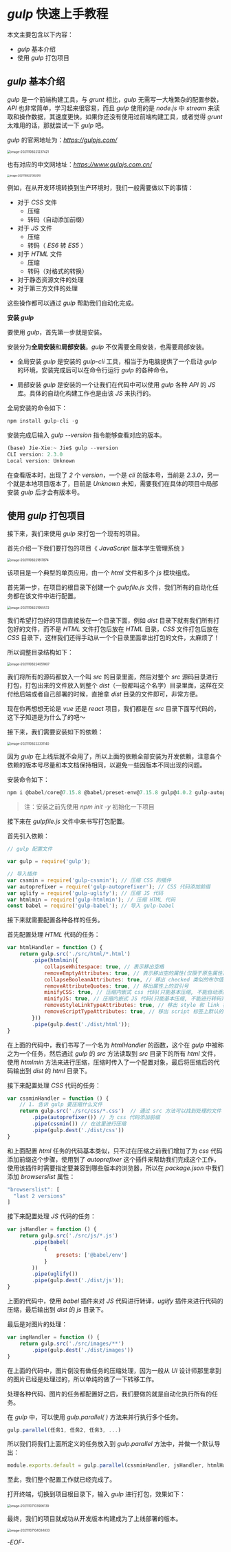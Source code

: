 # *gulp* 快速上手教程



本文主要包含以下内容：



- *gulp* 基本介绍
- 使用 *gulp* 打包项目



## *gulp* 基本介绍



*gulp* 是一个前端构建工具，与 *grunt* 相比，*gulp* 无需写一大堆繁杂的配置参数，*API* 也非常简单，学习起来很容易，而且 *gulp* 使用的是 *node.js* 中 *stream* 来读取和操作数据，其速度更快。如果你还没有使用过前端构建工具，或者觉得 *grunt* 太难用的话，那就尝试一下 *gulp* 吧。

*gulp* 的官网地址为：*https://gulpjs.com/*

<img src="https://xiejie-typora.oss-cn-chengdu.aliyuncs.com/2021-11-06-141238.png" alt="image-20211106221237421" style="zoom:50%;" />

也有对应的中文网地址：*https://www.gulpjs.com.cn/*

<img src="https://xiejie-typora.oss-cn-chengdu.aliyuncs.com/2021-11-06-141302.png" alt="image-20211106221302010" style="zoom:40%;" />



例如，在从开发环境转换到生产环境时，我们一般需要做以下的事情：
- 对于 *CSS* 文件
    - 压缩
    - 转码（自动添加前缀）
- 对于 *JS* 文件
    - 压缩
    - 转码（ *ES6* 转 *ES5* ）
- 对于 *HTML* 文件
    - 压缩
    - 转码（对格式的转换）
- 对于静态资源文件的处理
- 对于第三方文件的处理

这些操作都可以通过 *gulp* 帮助我们自动化完成。



**安装 *gulp***



要使用 *gulp*，首先第一步就是安装。

安装分为**全局安装**和**局部安装**。*gulp* 不仅需要全局安装，也需要局部安装。

- 全局安装 *gulp* 是安装的 *gulp-cli* 工具，相当于为电脑提供了一个启动 *gulp* 的环境，安装完成后可以在命令行运行 *gulp* 的各种命令。

- 局部安装 *gulp* 是安装的一个让我们在代码中可以使用 *gulp* 各种 *API* 的 *JS* 库。具体的自动化构建工作也是由该 *JS* 来执行的。

全局安装的命令如下：

```js
npm install gulp-cli -g
```

安装完成后输入 *gulp --version* 指令能够查看对应的版本。

```js
(base) Jie-Xie:~ Jie$ gulp --version
CLI version: 2.3.0
Local version: Unknown
```

在查看版本时，出现了 *2* 个 *version*，一个是 *cli* 的版本号，当前是 *2.3.0*，另一个就是本地项目版本了，目前是 *Unknown* 未知，需要我们在具体的项目中局部安装 *gulp* 后才会有版本号。



## 使用 *gulp* 打包项目



接下来，我们来使用 *gulp* 来打包一个现有的项目。

首先介绍一下我们要打包的项目《 *JavaScript* 版本学生管理系统 》

<img src="https://xiejie-typora.oss-cn-chengdu.aliyuncs.com/2021-11-06-141817.png" alt="image-20211106221817874" style="zoom:50%;" />

该项目是一个典型的单页应用，由一个 *html* 文件和多个 *js* 模块组成。



首先第一步，在项目的根目录下创建一个 *gulpfile.js* 文件，我们所有的自动化任务都在该文件中进行配置。

<img src="https://xiejie-typora.oss-cn-chengdu.aliyuncs.com/2021-11-06-141956.png" alt="image-20211106221955572" style="zoom:50%;" />

我们希望打包好的项目直接放在一个目录下面，例如 *dist* 目录下就有我们所有打包好的文件，而不是 *HTML* 文件打包后放在 *HTML* 目录，*CSS* 文件打包后放在 *CSS* 目录下，这样我们还得手动从一个个目录里面拿出打包的文件，太麻烦了！

所以调整目录结构如下：

<img src="https://xiejie-typora.oss-cn-chengdu.aliyuncs.com/2021-11-06-144052.png" alt="image-20211106224051807" style="zoom:50%;" />

我们将所有的源码都放入一个叫 *src* 的目录里面，然后对整个 *src* 源码目录进行打包，打包出来的文件放入到整个 *dist*（一般都叫这个名字）目录里面，这样在交付给后端或者自己部署的时候，直接拿 *dist* 目录的文件即可，非常方便。

现在你再想想无论是 *vue* 还是 *react* 项目，我们都是在 *src* 目录下面写代码的，这下子知道是为什么了的吧～



接下来，我们需要安装如下的依赖：

<img src="https://xiejie-typora.oss-cn-chengdu.aliyuncs.com/2021-11-06-142331.png" alt="image-20211106222331140" style="zoom:50%;" />

因为 *gulp* 在上线后就不会用了，所以上面的依赖全部安装为开发依赖，注意各个依赖的版本号尽量和本文档保持相同，以避免一些因版本不同出现的问题。

安装命令如下：

```js
npm i @babel/core@7.15.8 @babel/preset-env@7.15.8 gulp@4.0.2 gulp-autoprefixer@8.0.0 gulp-babel@8.0.0 gulp-cssmin@0.2.0 gulp-htmlmin@5.0.1 gulp-uglify@3.0.2
```

> 注：安装之前先使用 *npm init -y* 初始化一下项目



接下来在 *gulpfile.js* 文件中来书写打包配置。



首先引入依赖：

```js
// gulp 配置文件

var gulp = require('gulp');

// 导入插件
var cssmin = require('gulp-cssmin'); // 压缩 CSS 的插件
var autoprefixer = require('gulp-autoprefixer'); // CSS 代码添加前缀
var uglify = require('gulp-uglify'); // 压缩 JS 代码
var htmlmin = require('gulp-htmlmin'); // 压缩 HTML 代码
const babel = require('gulp-babel'); // 导入 gulp-babel
```



接下来就需要配置各种各样的任务。

首先配置处理 *HTML* 代码的任务：

```js
var htmlHandler = function () {
    return gulp.src('./src/html/*.html')
        .pipe(htmlmin({
            collapseWhitespace: true, // 表示移出空格
            removeEmptyAttributes: true, // 表示移出空的属性(仅限于原生属性)
            collapseBooleanAttributes: true, // 移出 checked 类似的布尔值属性
            removeAttributeQuotes: true, // 移出属性上的双引号
            minifyCSS: true, // 压缩内嵌式 css 代码(只能基本压缩, 不能自动添加前缀)
            minifyJS: true, // 压缩内嵌式 JS 代码(只能基本压缩, 不能进行转码)
            removeStyleLinkTypeAttributes: true, // 移出 style 和 link 标签上的 type 属性
            removeScriptTypeAttributes: true, // 移出 script 标签上默认的 type 属性
        }))
        .pipe(gulp.dest('./dist/html'));
}
```

在上面的代码中，我们书写了一个名为 *htmlHandler* 的函数，这个在 *gulp* 中被称之为一个任务，然后通过 *gulp* 的 *src* 方法读取到 *src* 目录下的所有 *html* 文件，使用 *htmlmin* 方法来进行压缩，压缩时传入了一个配置对象，最后将压缩后的代码输出到 *dist* 的 *html* 目录下。



接下来配置处理 *CSS* 代码的任务：

```js
var cssminHandler = function () {
    // 1. 告诉 gulp 要压缩什么文件
    return gulp.src('./src/css/*.css')  // 通过 src 方法可以找到处理的文件
        .pipe(autoprefixer()) // 为 css 代码添加前缀
        .pipe(cssmin()) // 在这里进行压缩
        .pipe(gulp.dest('./dist/css'))
}
```

和上面配置 *html* 任务的代码基本类似，只不过在压缩之前我们增加了为 *css* 代码添加前缀这个步骤，使用到了 *autoprefixer* 这个插件来帮助我们完成这个工作，使用该插件时需要指定要兼容到哪些版本的浏览器，所以在 *package.json* 中我们添加 *browserslist* 属性：

```js
"browserslist": [
  "last 2 versions"
]
```



接下来配置处理 *JS* 代码的任务：

```js
var jsHandler = function () {
    return gulp.src('./src/js/*.js')
        .pipe(babel(
            {
                presets: ['@babel/env']
            }
        ))
        .pipe(uglify())
        .pipe(gulp.dest('./dist/js'));
}
```

上面的代码中，使用 *babel* 插件来对 *JS* 代码进行转译，*uglify* 插件来进行代码的压缩，最后输出到 *dist* 的 *js* 目录下。



最后是对图片的处理：

```js
var imgHandler = function () {
    return gulp.src('./src/images/**')
        .pipe(gulp.dest('./dist/images'))
}
```

在上面的代码中，图片倒没有做任务的压缩处理，因为一般从 *UI* 设计师那里拿到的图片已经是处理过的，所以单纯的做了一下转移工作。



处理各种代码、图片的任务都配置好之后，我们要做的就是自动化执行所有的任务。

在 *gulp* 中，可以使用 *gulp.parallel( )* 方法来并行执行多个任务。

```js
gulp.parallel(任务1, 任务2, 任务3, ...)
```

所以我们将我们上面所定义的任务放入到 *gulp.parallel* 方法中，并做一个默认导出：

```js
module.exports.default = gulp.parallel(cssminHandler, jsHandler, htmlHandler, imgHandler);
```



至此，我们整个配置工作就已经完成了。

打开终端，切换到项目根目录下，输入 *gulp* 进行打包，效果如下：

<img src="https://xiejie-typora.oss-cn-chengdu.aliyuncs.com/2021-11-07-023906.png" alt="image-20211107103906139" style="zoom:50%;" />

最终，我们的项目就成功从开发版本构建成为了上线部署的版本。

<img src="https://xiejie-typora.oss-cn-chengdu.aliyuncs.com/2021-11-07-024035.png" alt="image-20211107104034833" style="zoom:50%;" />



-*EOF*-

